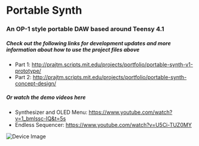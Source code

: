 # Portable Synth
### An OP-1 style portable DAW based around Teensy 4.1

##### Check out the following links for development updates and more information about how to use the project files above
* Part 1: http://prajtm.scripts.mit.edu/projects/portfolio/portable-synth-v1-prototype/
* Part 2: http://prajtm.scripts.mit.edu/projects/portfolio/portable-synth-concept-design/

##### Or watch the demo videos here
* Synthesizer and OLED Menu: https://www.youtube.com/watch?v=1_bmlssc-IQ&t=5s
* Endless Sequencer: https://www.youtube.com/watch?v=U5Ci-TUZ0MY

![Device Image](https://i.imgur.com/o5dMfXk.jpg?1)
